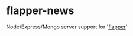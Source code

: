 # flapper-news
Node/Express/Mongo server support for '[flapper](https://github.com/jblossomweb/flapper "Flapper")'


